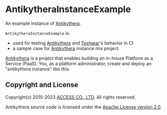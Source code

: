 # AntikytheraInstanceExample

An example instance of [Antikythera].

[Antikythera]: https://github.com/access-company/antikythera

`AntikytheraInstanceExample` is:

- used for testing [Antikythera] and [Testgear](https://github.com/access-company/testgear)'s behavior in CI
- a sample case for [Antikythera] instance mix project

[Antikythera] is a project that enables building an in-house Platform as a Service (PaaS).
You, as a platform administrator, create and deploy an "antikythera instance" like this.

## Copyright and License

Copyright(c) 2015-2023 [ACCESS CO., LTD](https://www.access-company.com). All rights reserved.

Antikythera source code is licensed under the [Apache License version 2.0](./LICENSE).
